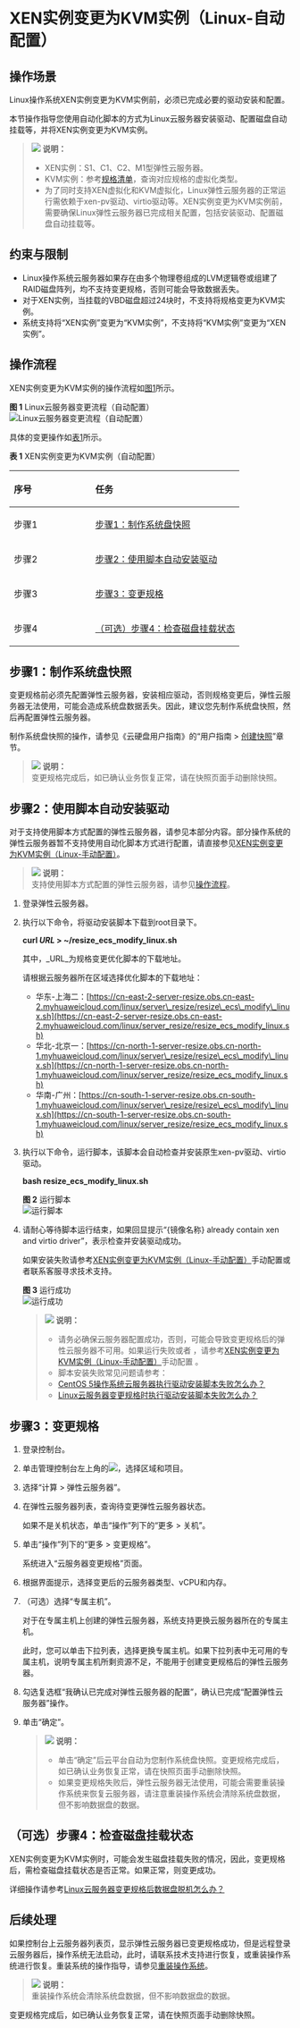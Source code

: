 # XEN实例变更为KVM实例（Linux-自动配置）<a name="ZH-CN_TOPIC_0120890833"></a>

## 操作场景<a name="section9265624184119"></a>

Linux操作系统XEN实例变更为KVM实例前，必须已完成必要的驱动安装和配置。

本节操作指导您使用自动化脚本的方式为Linux云服务器安装驱动、配置磁盘自动挂载等，并将XEN实例变更为KVM实例。

>![](public_sys-resources/icon-note.gif) **说明：**   
>-   XEN实例：S1、C1、C2、M1型弹性云服务器。  
>-   KVM实例：参考[规格清单](https://support.huaweicloud.com/productdesc-ecs/zh-cn_topic_0159822360.html)，查询对应规格的虚拟化类型。  
>-   为了同时支持XEN虚拟化和KVM虚拟化，Linux弹性云服务器的正常运行需依赖于xen-pv驱动、virtio驱动等。XEN实例变更为KVM实例前，需要确保Linux弹性云服务器已完成相关配置，包括安装驱动、配置磁盘自动挂载等。  

## 约束与限制<a name="section32289014501"></a>

-   Linux操作系统云服务器如果存在由多个物理卷组成的LVM逻辑卷或组建了RAID磁盘阵列，均不支持变更规格，否则可能会导致数据丢失。
-   对于XEN实例，当挂载的VBD磁盘超过24块时，不支持将规格变更为KVM实例。
-   系统支持将“XEN实例”变更为“KVM实例”，不支持将“KVM实例”变更为“XEN实例”。

## 操作流程<a name="section117911026122211"></a>

XEN实例变更为KVM实例的操作流程如[图1](#fig11687951132115)所示。

**图 1**  Linux云服务器变更流程（自动配置）<a name="fig11687951132115"></a>  
![](figures/Linux云服务器变更流程（自动配置）.png "Linux云服务器变更流程（自动配置）")

具体的变更操作如[表1](#table128603262223)所示。

**表 1**  XEN实例变更为KVM实例（自动配置）

<a name="table128603262223"></a>
<table><thead align="left"><tr id="row198591826152211"><th class="cellrowborder" valign="top" width="35.4%" id="mcps1.2.3.1.1"><p id="p485942616225"><a name="p485942616225"></a><a name="p485942616225"></a>序号</p>
</th>
<th class="cellrowborder" valign="top" width="64.60000000000001%" id="mcps1.2.3.1.2"><p id="p2859142615221"><a name="p2859142615221"></a><a name="p2859142615221"></a>任务</p>
</th>
</tr>
</thead>
<tbody><tr id="row108591226182214"><td class="cellrowborder" valign="top" width="35.4%" headers="mcps1.2.3.1.1 "><p id="p1859122642211"><a name="p1859122642211"></a><a name="p1859122642211"></a>步骤1</p>
</td>
<td class="cellrowborder" valign="top" width="64.60000000000001%" headers="mcps1.2.3.1.2 "><p id="p38251015301"><a name="p38251015301"></a><a name="p38251015301"></a><a href="#section15236154665218">步骤1：制作系统盘快照</a></p>
</td>
</tr>
<tr id="row18859122662211"><td class="cellrowborder" valign="top" width="35.4%" headers="mcps1.2.3.1.1 "><p id="p16859122620224"><a name="p16859122620224"></a><a name="p16859122620224"></a>步骤2</p>
</td>
<td class="cellrowborder" valign="top" width="64.60000000000001%" headers="mcps1.2.3.1.2 "><p id="p5859126132217"><a name="p5859126132217"></a><a name="p5859126132217"></a><a href="#section2599649145513">步骤2：使用脚本自动安装驱动</a></p>
</td>
</tr>
<tr id="row19859122619222"><td class="cellrowborder" valign="top" width="35.4%" headers="mcps1.2.3.1.1 "><p id="p1859162610226"><a name="p1859162610226"></a><a name="p1859162610226"></a>步骤3</p>
</td>
<td class="cellrowborder" valign="top" width="64.60000000000001%" headers="mcps1.2.3.1.2 "><p id="p38591626152216"><a name="p38591626152216"></a><a name="p38591626152216"></a><a href="#section1815152131917">步骤3：变更规格</a></p>
</td>
</tr>
<tr id="row1186042632210"><td class="cellrowborder" valign="top" width="35.4%" headers="mcps1.2.3.1.1 "><p id="p585916261226"><a name="p585916261226"></a><a name="p585916261226"></a>步骤4</p>
</td>
<td class="cellrowborder" valign="top" width="64.60000000000001%" headers="mcps1.2.3.1.2 "><p id="p685922613229"><a name="p685922613229"></a><a name="p685922613229"></a><a href="#section2625525131519">（可选）步骤4：检查磁盘挂载状态</a></p>
</td>
</tr>
</tbody>
</table>

## 步骤1：制作系统盘快照<a name="section15236154665218"></a>

变更规格前必须先配置弹性云服务器，安装相应驱动，否则规格变更后，弹性云服务器无法使用，可能会造成系统盘数据丢失。因此，建议您先制作系统盘快照，然后再配置弹性云服务器。

制作系统盘快照的操作，请参见《云硬盘用户指南》的“用户指南 \>  [创建快照](https://support.huaweicloud.com/usermanual-evs/zh-cn_topic_0066615262.html)”章节。

>![](public_sys-resources/icon-note.gif) **说明：**   
>变更规格完成后，如已确认业务恢复正常，请在快照页面手动删除快照。  

## 步骤2：使用脚本自动安装驱动<a name="section2599649145513"></a>

对于支持使用脚本方式配置的弹性云服务器，请参见本部分内容。部分操作系统的弹性云服务器暂不支持使用自动化脚本方式进行配置，请直接参见[XEN实例变更为KVM实例（Linux-手动配置）](XEN实例变更为KVM实例（Linux-手动配置）.md)。

>![](public_sys-resources/icon-note.gif) **说明：**   
>支持使用脚本方式配置的弹性云服务器，请参见[操作流程](#section117911026122211)。  

1.  登录弹性云服务器。
2.  执行以下命令，将驱动安装脚本下载到root目录下。

    **curl  _URL_  \> \~/resize\_ecs\_modify\_linux.sh**

    其中，_URL_为规格变更优化脚本的下载地址。

    请根据云服务器所在区域选择优化脚本的下载地址：

    -   华东-上海二：[https://cn-east-2-server-resize.obs.cn-east-2.myhuaweicloud.com/linux/server\_resize/resize\_ecs\_modify\_linux.sh](https://cn-east-2-server-resize.obs.cn-east-2.myhuaweicloud.com/linux/server_resize/resize_ecs_modify_linux.sh)
    -   华北-北京一：[https://cn-north-1-server-resize.obs.cn-north-1.myhuaweicloud.com/linux/server\_resize/resize\_ecs\_modify\_linux.sh](https://cn-north-1-server-resize.obs.cn-north-1.myhuaweicloud.com/linux/server_resize/resize_ecs_modify_linux.sh)
    -   华南-广州：[https://cn-south-1-server-resize.obs.cn-south-1.myhuaweicloud.com/linux/server\_resize/resize\_ecs\_modify\_linux.sh](https://cn-south-1-server-resize.obs.cn-south-1.myhuaweicloud.com/linux/server_resize/resize_ecs_modify_linux.sh)

3.  执行以下命令，运行脚本，该脚本会自动检查并安装原生xen-pv驱动、virtio驱动。

    **bash resize\_ecs\_modify\_linux.sh**

    **图 2**  运行脚本<a name="fig1527312381829"></a>  
    ![](figures/运行脚本.png "运行脚本")

4.  请耐心等待脚本运行结束，如果回显提示“\{镜像名称\} already contain xen and virtio driver”，表示检查并安装驱动成功。

    如果安装失败请参考[XEN实例变更为KVM实例（Linux-手动配置）](XEN实例变更为KVM实例（Linux-手动配置）.md)手动配置或者联系客服寻求技术支持。

    **图 3**  运行成功<a name="fig12201134171014"></a>  
    ![](figures/运行成功.png "运行成功")

    >![](public_sys-resources/icon-note.gif) **说明：**   
    >-   请务必确保云服务器配置成功，否则，可能会导致变更规格后的弹性云服务器不可用。如果运行失败或者 ，请参考[XEN实例变更为KVM实例（Linux-手动配置）](XEN实例变更为KVM实例（Linux-手动配置）.md)手动配置 。  
    >-   脚本安装失败常见问题请参考：  
    >    -   [CentOS 5操作系统云服务器执行驱动安装脚本失败怎么办？](https://support.huaweicloud.com/ecs_faq/ecs_faq_0616.html)  
    >    -   [Linux云服务器变更规格时执行驱动安装脚本失败怎么办？](https://support.huaweicloud.com/ecs_faq/ecs_faq_0617.html)  


## 步骤3：变更规格<a name="section1815152131917"></a>

1.  登录控制台。
2.  单击管理控制台左上角的![](figures/icon-region.png)，选择区域和项目。
3.  选择“计算 \> 弹性云服务器”。
4.  在弹性云服务器列表，查询待变更弹性云服务器状态。

    如果不是关机状态，单击“操作”列下的“更多 \> 关机”。

5.  单击“操作”列下的“更多 \> 变更规格”。

    系统进入“云服务器变更规格”页面。

6.  根据界面提示，选择变更后的云服务器类型、vCPU和内存。
7.  （可选）选择“专属主机”。

    对于在专属主机上创建的弹性云服务器，系统支持更换云服务器所在的专属主机。

    此时，您可以单击下拉列表，选择更换专属主机。如果下拉列表中无可用的专属主机，说明专属主机所剩资源不足，不能用于创建变更规格后的弹性云服务器。

8.  勾选复选框“我确认已完成对弹性云服务器的配置”，确认已完成“配置弹性云服务器”操作。
9.  单击“确定”。

    >![](public_sys-resources/icon-note.gif) **说明：**   
    >-   单击“确定”后云平台自动为您制作系统盘快照。变更规格完成后，如已确认业务恢复正常，请在快照页面手动删除快照。  
    >-   如果变更规格失败后，弹性云服务器无法使用，可能会需要重装操作系统来恢复云服务器，请注意重装操作系统会清除系统盘数据，但不影响数据盘的数据。  


## （可选）步骤4：检查磁盘挂载状态<a name="section2625525131519"></a>

XEN实例变更为KVM实例时，可能会发生磁盘挂载失败的情况，因此，变更规格后，需检查磁盘挂载状态是否正常。如果正常，则变更成功。

详细操作请参考[Linux云服务器变更规格后数据盘脱机怎么办？](https://support.huaweicloud.com/ecs_faq/ecs_faq_0619.html)

## 后续处理<a name="section7460163511720"></a>

如果控制台上云服务器列表页，显示弹性云服务器已变更规格成功，但是远程登录云服务器后，操作系统无法启动，此时，请联系技术支持进行恢复，或重装操作系统进行恢复。重装系统的操作指导，请参见[重装操作系统](重装操作系统.md)。

>![](public_sys-resources/icon-note.gif) **说明：**   
>重装操作系统会清除系统盘数据，但不影响数据盘的数据。  

变更规格完成后，如已确认业务恢复正常，请在快照页面手动删除快照。


